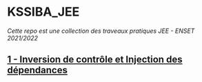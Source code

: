 # KSSIBA_JEE
*Cette repo est une collection des traveaux pratiques JEE - ENSET 2021/2022*

## [1 - Inversion de contrôle et Injection des dépendances](./TP1%20-%20IOC%20et%20Injection%20des%20d%C3%A9pendances/)

